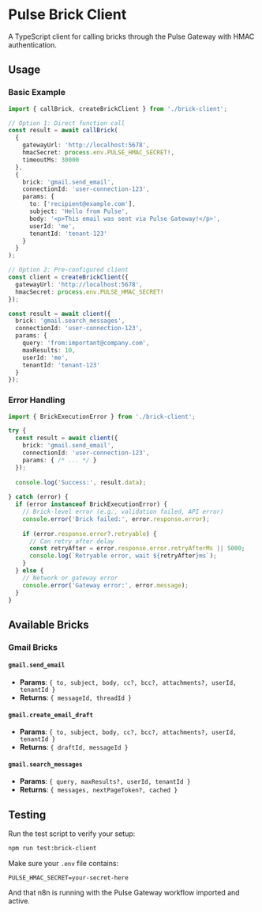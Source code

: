 # Pulse Brick Client

A TypeScript client for calling bricks through the Pulse Gateway with HMAC authentication.

## Usage

### Basic Example

```typescript
import { callBrick, createBrickClient } from './brick-client';

// Option 1: Direct function call
const result = await callBrick(
  {
    gatewayUrl: 'http://localhost:5678',
    hmacSecret: process.env.PULSE_HMAC_SECRET!,
    timeoutMs: 30000
  },
  {
    brick: 'gmail.send_email',
    connectionId: 'user-connection-123',
    params: {
      to: ['recipient@example.com'],
      subject: 'Hello from Pulse',
      body: '<p>This email was sent via Pulse Gateway!</p>',
      userId: 'me',
      tenantId: 'tenant-123'
    }
  }
);

// Option 2: Pre-configured client
const client = createBrickClient({
  gatewayUrl: 'http://localhost:5678',
  hmacSecret: process.env.PULSE_HMAC_SECRET!
});

const result = await client({
  brick: 'gmail.search_messages',
  connectionId: 'user-connection-123',
  params: {
    query: 'from:important@company.com',
    maxResults: 10,
    userId: 'me',
    tenantId: 'tenant-123'
  }
});
```

### Error Handling

```typescript
import { BrickExecutionError } from './brick-client';

try {
  const result = await client({
    brick: 'gmail.send_email',
    connectionId: 'user-connection-123',
    params: { /* ... */ }
  });
  
  console.log('Success:', result.data);
  
} catch (error) {
  if (error instanceof BrickExecutionError) {
    // Brick-level error (e.g., validation failed, API error)
    console.error('Brick failed:', error.response.error);
    
    if (error.response.error?.retryable) {
      // Can retry after delay
      const retryAfter = error.response.error.retryAfterMs || 5000;
      console.log(`Retryable error, wait ${retryAfter}ms`);
    }
  } else {
    // Network or gateway error
    console.error('Gateway error:', error.message);
  }
}
```

## Available Bricks

### Gmail Bricks

#### `gmail.send_email`
- **Params**: `{ to, subject, body, cc?, bcc?, attachments?, userId, tenantId }`
- **Returns**: `{ messageId, threadId }`

#### `gmail.create_email_draft`  
- **Params**: `{ to, subject, body, cc?, bcc?, attachments?, userId, tenantId }`
- **Returns**: `{ draftId, messageId }`

#### `gmail.search_messages`
- **Params**: `{ query, maxResults?, userId, tenantId }`
- **Returns**: `{ messages, nextPageToken?, cached }`

## Testing

Run the test script to verify your setup:

```bash
npm run test:brick-client
```

Make sure your `.env` file contains:
```
PULSE_HMAC_SECRET=your-secret-here
```

And that n8n is running with the Pulse Gateway workflow imported and active.

